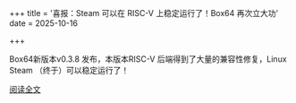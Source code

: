 +++
title = '喜报：Steam 可以在 RISC-V 上稳定运行了！Box64 再次立大功'
date = 2025-10-16

+++

Box64新版本v0.3.8 发布，本版本RISC-V 后端得到了大量的兼容性修复，Linux Steam （终于）可以稳定运行了！

[阅读全文](https://mp.weixin.qq.com/s/zIuQ-2k4B98wEmNbHG5CUA)

